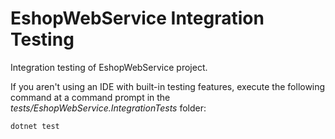# EshopWebService Integration Testing

Integration testing of EshopWebService project.

If you aren't using an IDE with built-in testing features, execute the following command at a command prompt in the *tests/EshopWebService.IntegrationTests* folder:

```console
dotnet test
```
